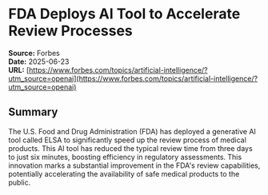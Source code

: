 # FDA Deploys AI Tool to Accelerate Review Processes

**Source:** Forbes  
**Date:** 2025-06-23  
**URL:** [https://www.forbes.com/topics/artificial-intelligence/?utm_source=openai](https://www.forbes.com/topics/artificial-intelligence/?utm_source=openai)  

## Summary

The U.S. Food and Drug Administration (FDA) has deployed a generative AI tool called ELSA to significantly speed up the review process of medical products. This AI tool has reduced the typical review time from three days to just six minutes, boosting efficiency in regulatory assessments. This innovation marks a substantial improvement in the FDA's review capabilities, potentially accelerating the availability of safe medical products to the public.